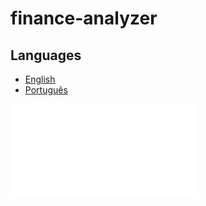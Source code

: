 # finance-analyzer


## Languages

- [English](README.en.md)
- [Português](README.pt.md)

![](README.pt.md)